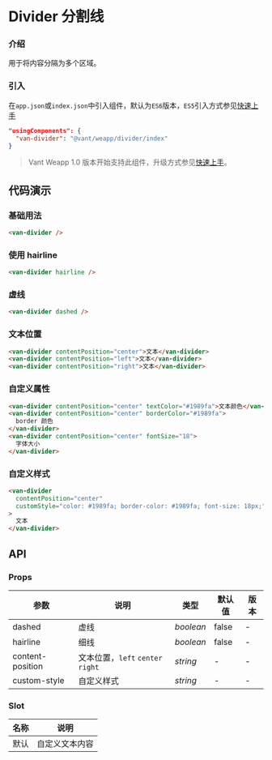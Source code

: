 # Divider 分割线

### 介绍

用于将内容分隔为多个区域。

### 引入

在`app.json`或`index.json`中引入组件，默认为`ES6`版本，`ES5`引入方式参见[快速上手](#/quickstart)

```json
"usingComponents": {
  "van-divider": "@vant/weapp/divider/index"
}
```

> Vant Weapp 1.0 版本开始支持此组件，升级方式参见[快速上手](#/quickstart)。

## 代码演示

### 基础用法

```html
<van-divider />
```

### 使用 hairline

```html
<van-divider hairline />
```

### 虚线

```html
<van-divider dashed />
```

### 文本位置

```html
<van-divider contentPosition="center">文本</van-divider>
<van-divider contentPosition="left">文本</van-divider>
<van-divider contentPosition="right">文本</van-divider>
```

### 自定义属性

```html
<van-divider contentPosition="center" textColor="#1989fa">文本颜色</van-divider>
<van-divider contentPosition="center" borderColor="#1989fa">
  border 颜色
</van-divider>
<van-divider contentPosition="center" fontSize="18">
  字体大小
</van-divider>
```

### 自定义样式

```html
<van-divider
  contentPosition="center"
  customStyle="color: #1989fa; border-color: #1989fa; font-size: 18px;"
>
  文本
</van-divider>
```

## API

### Props

| 参数 | 说明 | 类型 | 默认值 | 版本 |
| --- | --- | --- | --- | --- |
| dashed | 虚线 | _boolean_ | false | - |
| hairline | 细线 | _boolean_ | false | - |
| content-position | 文本位置，`left` `center` `right` | _string_ | - | - |
| custom-style | 自定义样式 | _string_ | - | - |

### Slot

| 名称 | 说明           |
| ---- | -------------- |
| 默认 | 自定义文本内容 |
